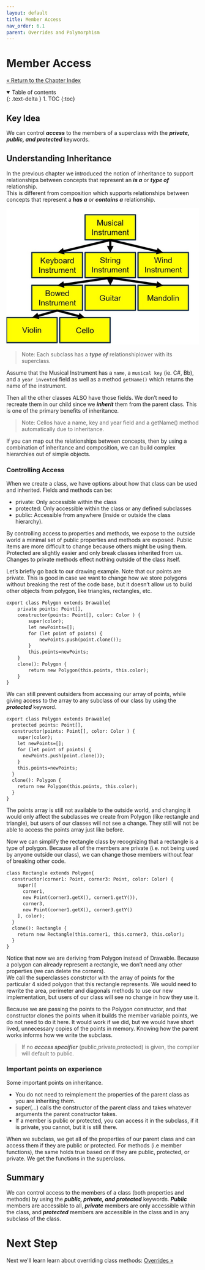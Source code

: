 ```yaml
---
layout: default
title: Member Access
nav_order: 6.1
parent: Overrides and Polymorphism
---
```


# Member Access
[&laquo; Return to the Chapter Index](index.md)

<details open markdown="block">
  <summary>
    Table of contents
  </summary>
  {: .text-delta }
1. TOC
{:toc}
</details>

## Key Idea
We can control ***access*** to the members of a superclass with the ***private, public, and protected*** keywords.  

## Understanding Inheritance
In the previous chapter we introduced the notion of inheritance to support relationships between concepts that represent an ***is a*** or ***type of*** relationship.  
This is different from composition which supports relationships between concepts that represent a ***has a*** or ***contains a*** relationship.

![](../../assets/images/member_access_1.jpg)

>Note: Each subclass has a ***type of*** relationshiplower with its superclass.

Assume that the Musical Instrument has a ```name```, a ```musical key``` (ie. C#, Bb), and a ```year invented``` field as well as a method ```getName()``` which returns the name of the instrument.

Then all the other classes ALSO have those fields.  We don’t need to recreate them in our child since we ***inherit*** them from the parent class.  This is one of the primary benefits of inheritance.

> Note: Cellos have a name, key and year field and a getName() method automatically due to inheritance.

If you can map out the relationships between concepts, then by using a combination of inheritance and composition, we can build complex hierarchies out of simple objects.

### Controlling Access
When we create a class, we have options about how that class can be used and inherited.
Fields and methods can be:
* private: Only accessible within the class
* protected: Only accessible within the class or any defined subclasses
* public: Accessible from anywhere (inside or outside the class hierarchy).

By controlling access to properties and methods, we expose to the outside world a minimal set of public properties and methods are exposed.  Public items are more difficult to change because others might be using them.  Protected are slightly easier and only break classes inherited from us. Changes to private methods effect nothing outside of the class itself.

Let’s briefly go back to our drawing example.
Note that our points are private.  This is good in case we want to change how we store polygons without breaking the rest of the code base, but it doesn’t allow us to build other objects from polygon, like triangles, rectangles, etc.
```
export class Polygon extends Drawable{
    private points: Point[],
    constructor(points: Point[], color: Color ) {
        super(color);
        let newPoints=[];
        for (let point of points) {
            newPoints.push(point.clone());
        }
        this.points=newPoints;
    }
    clone(): Polygon {
        return new Polygon(this.points, this.color);
    }
}
```

We can still prevent outsiders from accessing our array of points, while giving access to the array to any subclass of our class by using the ***protected*** keyword.

```
export class Polygon extends Drawable{
  protected points: Point[],
  constructor(points: Point[], color: Color ) {
    super(color);
    let newPoints=[];
    for (let point of points) {
      newPoints.push(point.clone());
    }
    this.points=newPoints;
  }
  clone(): Polygon {
    return new Polygon(this.points, this.color);
  }
}
```

The points array is still not available to the outside world, and changing it would only affect the subclasses we create from Polygon (like rectangle and triangle), but users of our classes will not see a change.  They still will not be able to access the points array just like before.

Now we can simplify the rectangle class by recognizing that a rectangle is a type of polygon.  Because all of the members are private (i.e. not being used by anyone outside our class), we can change those members without fear of breaking other code.

```
class Rectangle extends Polygon{
  constructor(corner1: Point, corner3: Point, color: Color) {
    super([
      corner1,
      new Point(corner3.getX(), corner1.getY()),
      corner3,
      new Point(corner1.getX(), corner3.getY()
    ], color);
  }
  clone(): Rectangle {
    return new Rectangle(this.corner1, this.corner3, this.color);
  }
}
```

Notice that now we are deriving from Polygon instead of Drawable.  Because a polygon can already represent a rectangle, we don’t need any other properties (we can delete the corners).  
We call the superclasses constrctor with the array of points for the particular 4 sided polygon that this rectangle represents.
We would need to rewrite the area, perimeter and diagonals methods to use our new implementation, but users of our class will see no change in how they use it.

Because we are passing the points to the Polygon constructor, and that constructor clones the points when it builds the member variable points, we do not need to do it here.  It would work if we did, but we would have short lived, unnecessary copies of the points in memory.
Knowing how the parent works informs how we write the subclass.

> If no ***access specifier*** (public,private,protected) is given, the compiler will default to public.

### Important points on experience
Some important points on inheritance.
* You do not need to reimplement the properties of the parent class as you are inheriting them.
* super(…) calls the constructor of the parent class and takes whatever arguments the parent constructor takes.
* If a member is public or protected, you can access it in the subclass, if it is private, you cannot, but it is still there.

When we subclass, we get all of the properties of our parent class and can access them if they are public or protected.
For methods (i.e member functions), the same holds true based on if they are public, protected, or private.  We get the functions in the superclass.

## Summary

We can control access to the members of a class (both properties and methods) by using the ***public, private, and protected*** keywords.  ***Public*** members are accessible to all, ***private*** members are only accessible within the class, and ***protected*** members are accessible in the class and in any subclass of the class.

# Next Step

Next we'll learn learn about overriding class methods: [Overrides &raquo;](../6-polymorphism/overrides.md)